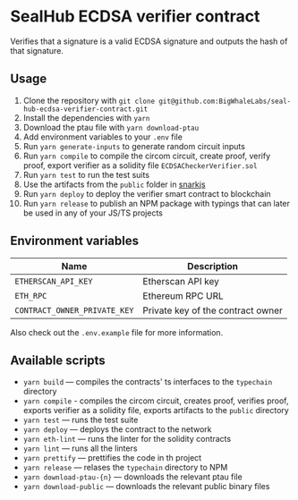 # SealHub ECDSA verifier contract

Verifies that a signature is a valid ECDSA signature and outputs the hash of that signature.

## Usage

1. Clone the repository with `git clone git@github.com:BigWhaleLabs/seal-hub-ecdsa-verifier-contract.git`
2. Install the dependencies with `yarn`
3. Download the ptau file with `yarn download-ptau`
4. Add environment variables to your `.env` file
5. Run `yarn generate-inputs` to generate random circuit inputs
6. Run `yarn compile` to compile the circom circuit, create proof, verify proof, export verifier as a solidity file `ECDSACheckerVerifier.sol`
7. Run `yarn test` to run the test suits
8. Use the artifacts from the `public` folder in [snarkjs](https://github.com/iden3/snarkjs)
9. Run `yarn deploy` to deploy the verifier smart contract to blockchain
10. Run `yarn release` to publish an NPM package with typings that can later be used in any of your JS/TS projects

## Environment variables

| Name                         | Description                       |
| ---------------------------- | --------------------------------- |
| `ETHERSCAN_API_KEY`          | Etherscan API key                 |
| `ETH_RPC`                    | Ethereum RPC URL                  |
| `CONTRACT_OWNER_PRIVATE_KEY` | Private key of the contract owner |

Also check out the `.env.example` file for more information.

## Available scripts

- `yarn build` — compiles the contracts' ts interfaces to the `typechain` directory
- `yarn compile` - compiles the circom circuit, creates proof, verifies proof, exports verifier as a solidity file, exports artifacts to the `public` directory
- `yarn test` — runs the test suite
- `yarn deploy` — deploys the contract to the network
- `yarn eth-lint` — runs the linter for the solidity contracts
- `yarn lint` — runs all the linters
- `yarn prettify` — prettifies the code in th project
- `yarn release` — relases the `typechain` directory to NPM
- `yarn download-ptau-{n}` — downloads the relevant ptau file
- `yarn download-public` — downloads the relevant public binary files
